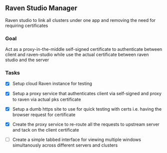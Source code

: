## Raven Studio Manager

Raven studio to link all clusters under one app and removing the need for requiring certificates

### Goal

Act as a proxy-in-the-middle self-signed certificate to authenticate between client and raven-studio while use the actual certificate between raven studio and the server

### Tasks

- [x] Setup cloud Raven instance for testing
- [x] Setup a proxy service that authenticates client via self-signed and proxy to raven via actual pks certificate

- [x] Setup a dumb https site to use for quick testing with certs i.e. having the browser request for certificate
- [x] Create the proxy service to re-route all the requests to upstream server and tack on the client certificate
- [ ] Create a simple tabbed interface for viewing multiple windows simultanously across different servers and clusters